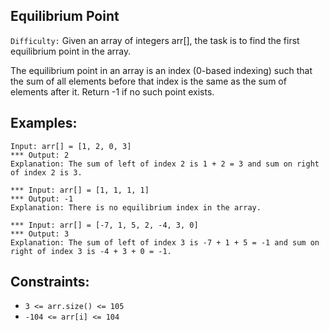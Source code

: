 ## Equilibrium Point
`Difficulty:`
Given an array of integers arr[], the task is to find the first equilibrium point in the array.

The equilibrium point in an array is an index (0-based indexing) such that the sum of all elements before that index is the same as the sum of elements after it. Return -1 if no such point exists. 

## Examples:

```
Input: arr[] = [1, 2, 0, 3]
*** Output: 2 
Explanation: The sum of left of index 2 is 1 + 2 = 3 and sum on right of index 2 is 3.
```

```
*** Input: arr[] = [1, 1, 1, 1]
*** Output: -1
Explanation: There is no equilibrium index in the array.
```

```
*** Input: arr[] = [-7, 1, 5, 2, -4, 3, 0]
*** Output: 3
Explanation: The sum of left of index 3 is -7 + 1 + 5 = -1 and sum on right of index 3 is -4 + 3 + 0 = -1.
```

## Constraints:
- `3 <= arr.size() <= 105`
- `-104 <= arr[i] <= 104`
